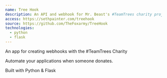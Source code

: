 ```yaml
---
name: Tree Hook
description: An API and webhook for Mr. Beast's #TeamTrees charity project
access: https://sethpainter.com/treehook
source: https://github.com/TheFoxarmy/TreeHook
technologies:
  - python
  - flask
---
```



 An app for creating webhooks with the #TeamTrees Charity

Automate your applications when someone donates.

Built with Python & Flask

